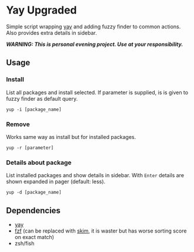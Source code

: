 # Yay Upgraded

Simple script wrapping [yay](https://github.com/Jguer/yay) and adding fuzzy finder to common actions. Also provides extra details in sidebar.

***WARNING: This is personal evening project. Use at your responsibility.***

## Usage

### Install

List all packages and install selected. If parameter is supplied, is is given to fuzzy finder as default query.

```yup -i [package_name]```

### Remove

Works same way as install but for installed packages.

```yup -r [parameter]```

### Details about package

List installed packages and show details in sidebar. With `Enter` details are shown expanded in pager (default: less).

```yup -d [package_name]```


## Dependencies

- [yay](https://github.com/Jguer/yay)
- [fzf](https://github.com/junegunn/fzf) (can be replaced with [skim](https://github.com/lotabout/skim), it is waster but has worse sorting score on exact match)
- zsh/fish


